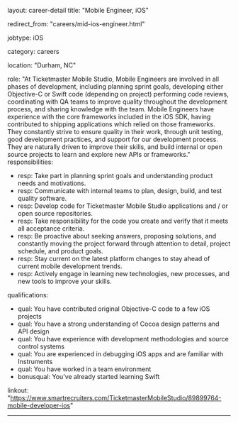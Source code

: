 layout: career-detail
title: "Mobile Engineer, iOS"

redirect_from: "careers/mid-ios-engineer.html"

jobtype: iOS

category: careers

location: "Durham, NC"

role: "At Ticketmaster Mobile Studio, Mobile Engineers are involved in all phases of development, including planning sprint goals, developing either Objective-C or Swift code (depending on project) performing code reviews, coordinating with QA teams to improve quality throughout the development process, and sharing knowledge with the team. Mobile Engineers have experience with the core frameworks included in the iOS SDK, having contributed to shipping applications which relied on those frameworks. They constantly strive to ensure quality in their work, through unit testing, good development practices, and support for our development process. They are naturally driven to improve their skills, and build internal or open source projects to learn and explore new APIs or frameworks."
responsibilities:
  - resp: Take part in planning sprint goals and understanding product needs and motivations.
  - resp: Communicate with internal teams to plan, design, build, and test quality software.
  - resp: Develop code for Ticketmaster Mobile Studio applications and / or open source repositories.
  - resp: Take responsibility for the code you create and verify that it meets all acceptance criteria.
  - resp: Be proactive about seeking answers, proposing solutions, and constantly moving the project forward through attention to detail, project schedule, and product goals.
  - resp: Stay current on the latest platform changes to stay ahead of current mobile development trends.
  - resp: Actively engage in learning new technologies, new processes, and new tools to improve your skills.

qualifications:
  - qual: You have contributed original Objective-C code to a few iOS projects
  - qual: You have a strong understanding of Cocoa design patterns and API design
  - qual: You have experience with development methodologies and source control systems
  - qual: You are experienced in debugging iOS apps and are familiar with Instruments
  - qual: You have worked in a team environment  
  - bonusqual: You’ve already started learning Swift

linkout: "https://www.smartrecruiters.com/TicketmasterMobileStudio/89899764-mobile-developer-ios"

---
